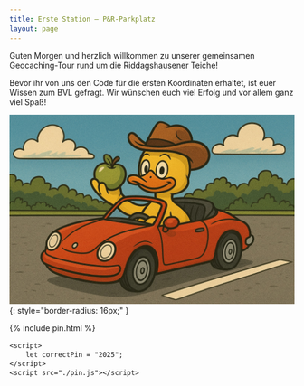 ```yaml
---
title: Erste Station – P&R-Parkplatz
layout: page
---
```


Guten Morgen und herzlich willkommen zu unserer gemeinsamen Geocaching-Tour rund um die Riddagshausener Teiche!

Bevor ihr von uns den Code für die ersten Koordinaten erhaltet, ist euer Wissen zum BVL gefragt.
Wir wünschen euch viel Erfolg und vor allem ganz viel Spaß!

![Ente auf dem P&R-Parkplatz](images/duck_parkplatz.jpeg){: style="border-radius: 16px;" }

{% include pin.html %}

<html>
    <div id="coordinates" class="text-center" style="display:none">
        <h3>
            <a href="{% include bank_map_link.html %}">Nächste Station</a>
        </h3>
        {% include bank_map.html %}
    </div>

    <script>
        let correctPin = "2025";
    </script>
    <script src="./pin.js"></script>

</html>
